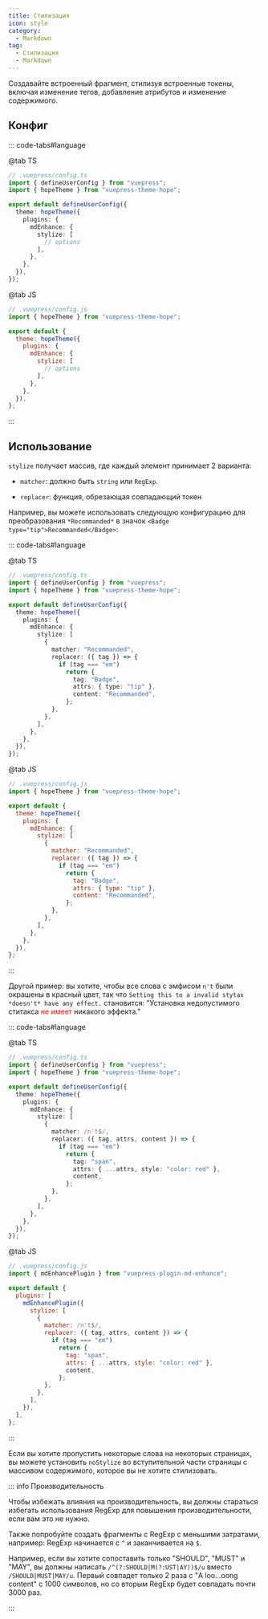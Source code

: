 ```yaml
---
title: Стилизация
icon: style
category:
  - Markdown
tag:
  - Стилизация
  - Markdown
---
```


Создавайте встроенный фрагмент, стилизуя встроенные токены, включая изменение тегов, добавление атрибутов и изменение содержимого.

<!-- more -->

## Конфиг

::: code-tabs#language

@tab TS

```ts {9-11}
// .vuepress/config.ts
import { defineUserConfig } from "vuepress";
import { hopeTheme } from "vuepress-theme-hope";

export default defineUserConfig({
  theme: hopeTheme({
    plugins: {
      mdEnhance: {
        stylize: [
          // options
        ],
      },
    },
  }),
});
```

@tab JS

```js {9-11}
// .vuepress/config.js
import { hopeTheme } from "vuepress-theme-hope";

export default {
  theme: hopeTheme({
    plugins: {
      mdEnhance: {
        stylize: [
          // options
        ],
      },
    },
  }),
};
```

:::

## Использование

`stylize` получает массив, где каждый элемент принимает 2 варианта:

- `matcher`: должно быть `string` или `RegExp`.

- `replacer`: функция, обрезающая совпадающий токен

Например, вы можете использовать следующую конфигурацию для преобразования `*Recommanded*` в значок `<Badge type="tip">Recommanded</Badge>`:

::: code-tabs#language

@tab TS

```ts {9-21}
// .vuepress/config.ts
import { defineUserConfig } from "vuepress";
import { hopeTheme } from "vuepress-theme-hope";

export default defineUserConfig({
  theme: hopeTheme({
    plugins: {
      mdEnhance: {
        stylize: [
          {
            matcher: "Recommanded",
            replacer: ({ tag }) => {
              if (tag === "em")
                return {
                  tag: "Badge",
                  attrs: { type: "tip" },
                  content: "Recommanded",
                };
            },
          },
        ],
      },
    },
  }),
});
```

@tab JS

```js {9-21}
// .vuepress/config.js
import { hopeTheme } from "vuepress-theme-hope";

export default {
  theme: hopeTheme({
    plugins: {
      mdEnhance: {
        stylize: [
          {
            matcher: "Recommanded",
            replacer: ({ tag }) => {
              if (tag === "em")
                return {
                  tag: "Badge",
                  attrs: { type: "tip" },
                  content: "Recommanded",
                };
            },
          },
        ],
      },
    },
  }),
};
```

:::

<!-- markdownlint-disable MD033 -->

Другой пример: вы хотите, чтобы все слова с эмфисом `n't` были окрашены в красный цвет, так что `Setting this to a invalid stytax *doesn't* have any effect.` становится: "Установка недопустимого ститакса <span style="color:red">не имеет</span> никакого эффекта."

<!-- markdownlint-enable MD033 -->

::: code-tabs#language

@tab TS

```ts {9-21}
// .vuepress/config.ts
import { defineUserConfig } from "vuepress";
import { hopeTheme } from "vuepress-theme-hope";

export default defineUserConfig({
  theme: hopeTheme({
    plugins: {
      mdEnhance: {
        stylize: [
          {
            matcher: /n't$/,
            replacer: ({ tag, attrs, content }) => {
              if (tag === "em")
                return {
                  tag: "span",
                  attrs: { ...attrs, style: "color: red" },
                  content,
                };
            },
          },
        ],
      },
    },
  }),
});
```

@tab JS

```js {9-21}
// .vuepress/config.js
import { mdEnhancePlugin } from "vuepress-plugin-md-enhance";

export default {
  plugins: [
    mdEnhancePlugin({
      stylize: [
        {
          matcher: /n't$/,
          replacer: ({ tag, attrs, content }) => {
            if (tag === "em")
              return {
                tag: "span",
                attrs: { ...attrs, style: "color: red" },
                content,
              };
          },
        },
      ],
    }),
  ],
};
```

:::

Если вы хотите пропустить некоторые слова на некоторых страницах, вы можете установить `noStylize` во вступительной части страницы с массивом содержимого, которое вы не хотите стилизовать.

::: info Производительность

Чтобы избежать влияния на производительность, вы должны стараться избегать использования RegExp для повышения производительности, если вам это не нужно.

Также попробуйте создать фрагменты с RegExp с меньшими затратами, например: RegExp начинается с `^` и заканчивается на `$`.

Например, если вы хотите сопоставить только "SHOULD", "MUST" и "MAY", вы должны написать `/^(?:SHOULD|M(?:UST|AY))$/u` вместо `/SHOULD|MUST|MAY/u`. Первый совпадет только 2 раза с "A loo...oong content" с 1000 символов, но со вторым RegExp будет совпадать почти 3000 раз.

:::
